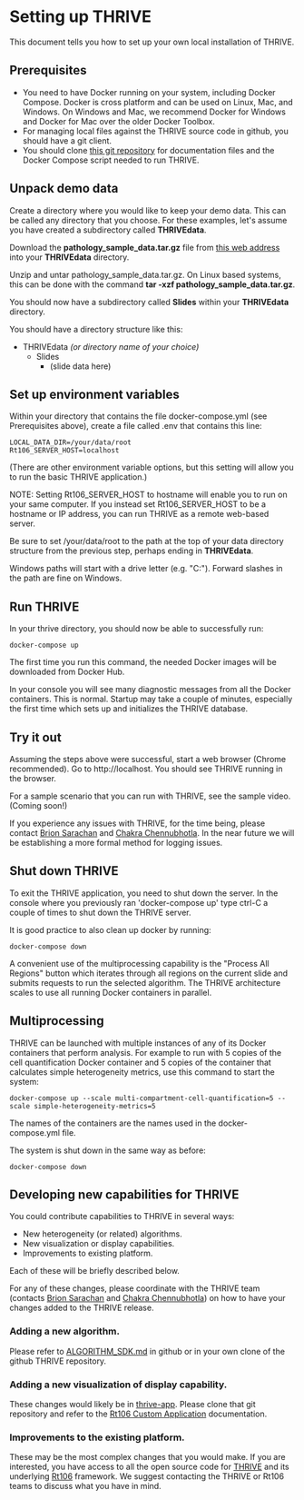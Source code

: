# Setting up THRIVE
This document tells you how to set up your own local installation of THRIVE.

## Prerequisites
* You need to have Docker running on your system, including Docker Compose.  Docker is cross platform and can be used on Linux, Mac, and Windows. On Windows and Mac, we recommend Docker for Windows and Docker for Mac over the older Docker Toolbox.
* For managing local files against the THRIVE source code in github, you should have a git client.
* You should clone [this git repository](https://github.com/thrive-itcr/thrive) for documentation files and the Docker Compose script needed to run THRIVE.  

## Unpack demo data
Create a directory where you would like to keep your demo data.  This can be called any directory that you choose.  For these examples, let's assume you have created a subdirectory called **THRIVEdata**.

Download the **pathology_sample_data.tar.gz** file from [this web address](https://pitt.box.com/shared/static/dkcp4fshs3qid258kyh1w497n2320fij.gz) into your **THRIVEdata** directory.

Unzip and untar pathology_sample_data.tar.gz.  On Linux based systems, this can be done with the command **tar -xzf pathology_sample_data.tar.gz**.

You should now have a subdirectory called **Slides** within your **THRIVEdata** directory.

You should have a directory structure like this:
* THRIVEdata *(or directory name of your choice)*
  - Slides
    - (slide data here)
    
## Set up environment variables

Within your directory that contains the file docker-compose.yml (see Prerequisites above),
 create a file called .env that contains this line:

```
LOCAL_DATA_DIR=/your/data/root
Rt106_SERVER_HOST=localhost
```

(There are other environment variable options, but this setting will allow you to run the basic THRIVE application.)

NOTE:  Setting Rt106_SERVER_HOST to hostname will enable you to run on your same computer.  If 
you instead set Rt106_SERVER_HOST to be a hostname or IP address, you can run THRIVE as a remote web-based server.

Be sure to set /your/data/root to the path at the top of your data directory structure from the previous step, perhaps ending in __THRIVEdata__.

Windows paths  will start with a drive letter (e.g. "C:").  Forward slashes in the path are fine on Windows. 

## Run THRIVE

In your thrive directory, you should now be able to successfully run:

```
docker-compose up
```

The first time you run this command, the needed Docker images will be downloaded from Docker Hub.

In your console you will see many diagnostic messages from all the Docker containers.  This is normal.
Startup may take a couple of minutes, especially the first time which sets up and initializes the THRIVE database.

## Try it out
Assuming the steps above were successful, start a web browser (Chrome recommended).  Go to http://localhost.  You should see THRIVE running in the browser.

For a sample scenario that you can run with THRIVE, see the sample video.  (Coming soon!)

If you experience any issues with THRIVE, for the time being, please contact [Brion Sarachan](mailto:sarachan@ge.com) and [Chakra Chennubhotla](mailto:chakracs@pitt.edu).
In the near future we will be establishing a more formal method for logging issues.

## Shut down THRIVE

To exit the THRIVE application, you need to shut down the server.  In the console
where you previously ran 'docker-compose up' type ctrl-C a couple of times to 
shut down the THRIVE server.

It is good practice to also clean up docker by running:
```
docker-compose down
```
A convenient use of the multiprocessing capability is the "Process All Regions" button
which iterates through all regions on the current slide and submits requests to run
the selected algorithm.  The THRIVE architecture scales to use all running Docker containers
in parallel.

## Multiprocessing

THRIVE can be launched with multiple instances of any of its Docker containers that
perform analysis.  For example to run with 5 copies of the cell quantification
Docker container and 5 copies of the container that calculates simple heterogeneity
metrics, use this command to start the system:
```
docker-compose up --scale multi-compartment-cell-quantification=5 --scale simple-heterogeneity-metrics=5
```
The names of the containers are the names used in the docker-compose.yml file.

The system is shut down in the same way as before:
```
docker-compose down
```


## Developing new capabilities for THRIVE

You could contribute capabilities to THRIVE in several ways:
* New heterogeneity (or related) algorithms.
* New visualization or display capabilities.
* Improvements to existing platform.

Each of these will be briefly described below.

For any of these changes, please coordinate with the THRIVE team 
(contacts [Brion Sarachan](mailto:sarachan@ge.com) and [Chakra Chennubhotla](mailto:chakracs@pitt.edu)) on how to have your changes 
added to the THRIVE release.

### Adding a new algorithm.

Please refer to [ALGORITHM_SDK.md](https://github.com/thrive-itcr/thrive/blob/master/ALGORITHM_SDK.md) in github
or in your own clone of the github THRIVE repository.

### Adding a new visualization of display capability.

These changes would likely be in [thrive-app](https://github.com/thrive-itcr/thrive-app).
Please clone that git repository and refer to the 
[Rt106 Custom Application](https://github.com/rt106/rt106.github.io/blob/master/CUSTOM_APPLICATION_SDK.md) documentation.

### Improvements to the existing platform.

These may be the most complex changes that you would make.  If you are interested, you have
access to all the open source code for [THRIVE](https://github.com/thrive-itcr)
and its underlying [Rt106](https://github.com/rt106) framework.  We suggest contacting the
THRIVE or Rt106 teams to discuss what you have in mind.


